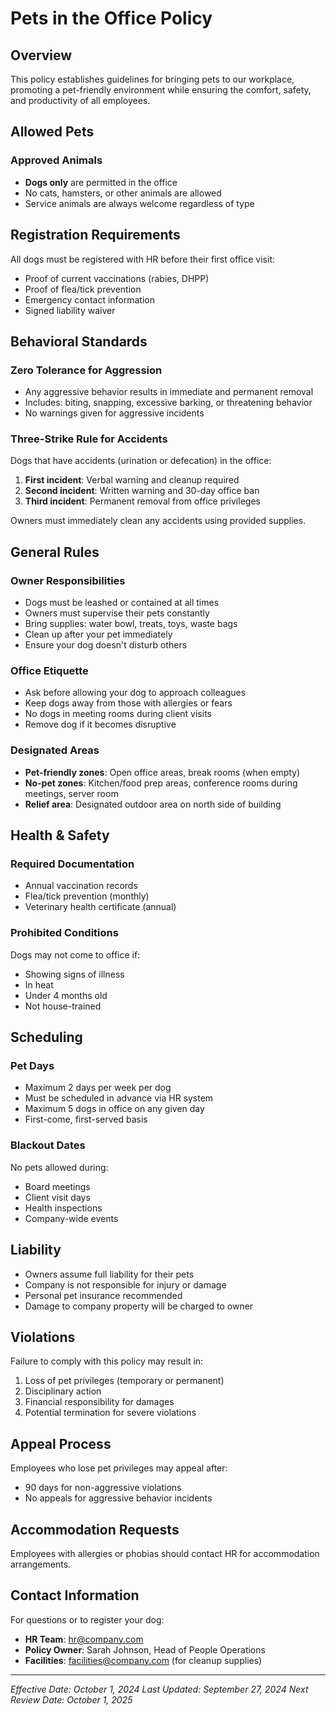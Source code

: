# Pets in the Office Policy

## Overview

This policy establishes guidelines for bringing pets to our workplace, promoting a pet-friendly environment while ensuring the comfort, safety, and productivity of all employees.

## Allowed Pets

### Approved Animals
- **Dogs only** are permitted in the office
- No cats, hamsters, or other animals are allowed
- Service animals are always welcome regardless of type

## Registration Requirements

All dogs must be registered with HR before their first office visit:
- Proof of current vaccinations (rabies, DHPP)
- Proof of flea/tick prevention
- Emergency contact information
- Signed liability waiver

## Behavioral Standards

### Zero Tolerance for Aggression
- Any aggressive behavior results in immediate and permanent removal
- Includes: biting, snapping, excessive barking, or threatening behavior
- No warnings given for aggressive incidents

### Three-Strike Rule for Accidents
Dogs that have accidents (urination or defecation) in the office:
1. **First incident**: Verbal warning and cleanup required
2. **Second incident**: Written warning and 30-day office ban
3. **Third incident**: Permanent removal from office privileges

Owners must immediately clean any accidents using provided supplies.

## General Rules

### Owner Responsibilities
- Dogs must be leashed or contained at all times
- Owners must supervise their pets constantly
- Bring supplies: water bowl, treats, toys, waste bags
- Clean up after your pet immediately
- Ensure your dog doesn't disturb others

### Office Etiquette
- Ask before allowing your dog to approach colleagues
- Keep dogs away from those with allergies or fears
- No dogs in meeting rooms during client visits
- Remove dog if it becomes disruptive

### Designated Areas
- **Pet-friendly zones**: Open office areas, break rooms (when empty)
- **No-pet zones**: Kitchen/food prep areas, conference rooms during meetings, server room
- **Relief area**: Designated outdoor area on north side of building

## Health & Safety

### Required Documentation
- Annual vaccination records
- Flea/tick prevention (monthly)
- Veterinary health certificate (annual)

### Prohibited Conditions
Dogs may not come to office if:
- Showing signs of illness
- In heat
- Under 4 months old
- Not house-trained

## Scheduling

### Pet Days
- Maximum 2 days per week per dog
- Must be scheduled in advance via HR system
- Maximum 5 dogs in office on any given day
- First-come, first-served basis

### Blackout Dates
No pets allowed during:
- Board meetings
- Client visit days
- Health inspections
- Company-wide events

## Liability

- Owners assume full liability for their pets
- Company is not responsible for injury or damage
- Personal pet insurance recommended
- Damage to company property will be charged to owner

## Violations

Failure to comply with this policy may result in:
1. Loss of pet privileges (temporary or permanent)
2. Disciplinary action
3. Financial responsibility for damages
4. Potential termination for severe violations

## Appeal Process

Employees who lose pet privileges may appeal after:
- 90 days for non-aggressive violations
- No appeals for aggressive behavior incidents

## Accommodation Requests

Employees with allergies or phobias should contact HR for accommodation arrangements.

## Contact Information

For questions or to register your dog:
- **HR Team**: hr@company.com
- **Policy Owner**: Sarah Johnson, Head of People Operations
- **Facilities**: facilities@company.com (for cleanup supplies)

---
*Effective Date: October 1, 2024*
*Last Updated: September 27, 2024*
*Next Review Date: October 1, 2025*